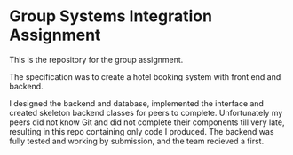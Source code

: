 # Group Systems Integration Assignment

This is the repository for the group assignment.

The specification was to create a hotel booking system with front end and backend.

I designed the backend and database, implemented the interface and created skeleton backend classes for peers to complete.
Unfortunately my peers did not know Git and did not complete their components till very late, resulting in this repo containing
only code I produced. The backend was fully tested
and working by submission, and the team recieved a first.

